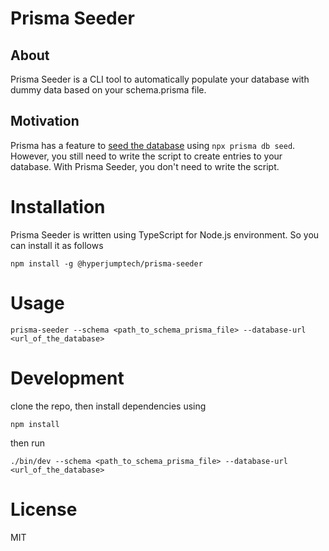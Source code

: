 # Prisma Seeder

## About

Prisma Seeder is a CLI tool to automatically populate your database with dummy data based on your schema.prisma file.

## Motivation

Prisma has a feature to [seed the database](https://www.prisma.io/docs/guides/database/seed-database) using `npx prisma db seed`. However, you still need to write the script to create entries to your database. With Prisma Seeder, you don't need to write the script.

# Installation
Prisma Seeder is written using TypeScript for Node.js environment. So you can install it as follows

```
npm install -g @hyperjumptech/prisma-seeder
```

# Usage

```
prisma-seeder --schema <path_to_schema_prisma_file> --database-url <url_of_the_database>
```

# Development
clone the repo, then install dependencies using

```
npm install
```

then run

```
./bin/dev --schema <path_to_schema_prisma_file> --database-url <url_of_the_database>
```

# License

MIT
